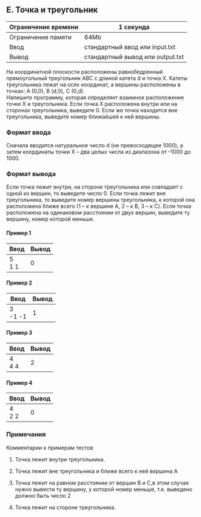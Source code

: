 ## E. Точка и треугольник

Ограничение времени | 1 секунда
--- | --- 
Ограничение памяти | 64Mb 
Ввод | стандартный ввод или input.txt 
Вывод | стандартный вывод или output.txt  

На координатной плоскости расположены равнобедренный прямоугольный треугольник ABC с длиной катета d и точка X. Катеты треугольника лежат на осях координат, а вершины расположены в точках: A (0,0), B (d,0), C (0,d). <br>
Напишите программу, которая определяет взаимное расположение точки X и треугольника. Если точка X расположена внутри или на сторонах треугольника, выведите 0. Если же точка находится вне треугольника, выведите номер ближайшей к ней вершины.

### Формат ввода

Сначала вводится натуральное число d (не превосходящее 1000), а затем координаты точки X – два целых числа из диапазона от ­–1000 до 1000.

### Формат вывода

Если точка лежит внутри, на стороне треугольника или совпадает с одной из вершин, то выведите число 0. Если точка лежит вне треугольника, то выведите номер вершины треугольника, к которой она расположена ближе всего (1 – к вершине A, 2 – к B, 3 – к C). Если точка расположена на одинаковом расстоянии от двух вершин, выведите ту вершину, номер которой меньше.

#### Пример 1

Ввод | Вывод
--- | --- 
5 <br> 1 1 | 0

#### Пример 2

Ввод | Вывод
--- | --- 
3 <br> -1 -1 | 1

#### Пример 3

Ввод | Вывод
--- | --- 
4 <br> 4 4 | 2

#### Пример 4

Ввод | Вывод
--- | --- 
4 <br> 2 2 | 0

### Примечания

Комментарии к примерам тестов

1. Точка лежит внутри треугольника.

2. Точка лежит вне треугольника и ближе всего к ней вершина A

3. Точка лежит на равном расстоянии от вершин B и C,в этом случае нужно вывести ту вершину, у которой номер меньше, т.е. выведено должно быть число 2

4. Точка лежит на стороне треугольника.
